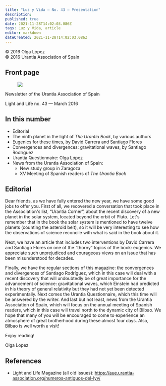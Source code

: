 ```yaml
---
title: "Luz y Vida — No. 43 — Presentation"
description: 
published: true
date: 2021-11-28T14:02:03.086Z
tags: Luz y Vida, article
editor: markdown
dateCreated: 2021-11-28T14:02:03.086Z
---
```


<p class="v-card v-sheet theme--light gray lighten-3 px-2">© 2016 Olga López<br>© 2016 Urantia Association of Spain</p>


## Front page

<figure id="Figure_1" class="image urantiapedia">
<img src="/image/article/Luz_y_Vida/LyV43/01.jpg">
</figure>

Newsletter of the Urantia Association of Spain

Light and Life no. 43 — March 2016

## In this number

- Editorial
- The ninth planet in the light of _The Urantia Book_, by various authors
- Eugenics for these times, by David Carrera and Santiago Flores
- Convergences and divergences: gravitational waves, by Santiago Rodríguez
- Urantia Questionnaire: Olga López
- News from the Urantia Association of Spain:
	- New study group in Zaragoza
	- XV Meeting of Spanish readers of _The Urantia Book_

## Editorial

Dear friends, as we have fully entered the new year, we have some good jobs to offer you. First of all, we recovered a conversation that took place in the Association's list, “Urantia Corner”, about the recent discovery of a new planet in the solar system, located beyond the orbit of Pluto. Let's remember that in the book the solar system is mentioned to have twelve planets (counting the asteroid belt), so it will be very interesting to see how the observations of science reconcile with what is said in the book about it.

Next, we have an article that includes two interventions by David Carrera and Santiago Flores on one of the “thorny” topics of the book: eugenics. We appreciate such unprejudiced and courageous views on an issue that has been misunderstood for decades.

Finally, we have the regular sections of this magazine: the convergences and divergences of Santiago Rodríguez, which in this case will deal with a recent discovery that will undoubtedly be of great importance for the advancement of science: gravitational waves, which Einstein had predicted in his theory of general relativity but they had not yet been detected experimentally. Next comes the Urantia Questionnaire, which this time will be answered by the writer. And last but not least, news from the Urantia Association of Spain, which will focus on the annual meeting of Spanish readers, which in this case will travel north to the dynamic city of Bilbao. We hope that many of you will be encouraged to come to experience an atmosphere of great brotherhood during these almost four days. Also, Bilbao is well worth a visit!

Enjoy reading!

Olga Lopez

## References

- Light and Life Magazine (all old issues): https://aue.urantia-association.org/numeros-antiguos-del-lyv/

